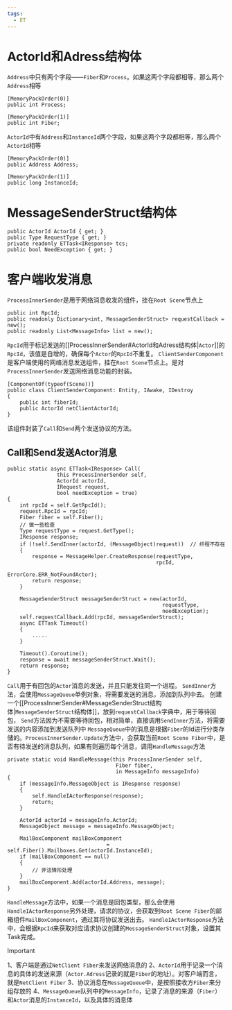 ```yaml
---
tags:
  - ET
---
```

# ActorId和Adress结构体
`Address`中只有两个字段——`Fiber`和`Process`。如果这两个字段都相等，那么两个`Address`相等
```CSharp
[MemoryPackOrder(0)]
public int Process;

[MemoryPackOrder(1)]
public int Fiber;
```
`ActorId`中有`Address`和`InstanceId`两个字段，如果这两个字段都相等，那么两个`ActorId`相等
```CSharp
[MemoryPackOrder(0)]
public Address Address;

[MemoryPackOrder(1)]
public long InstanceId;
```
# MessageSenderStruct结构体
```CSharp
public ActorId ActorId { get; }
public Type RequestType { get; }
private readonly ETTask<IResponse> tcs;
public bool NeedException { get; }
```

# 客户端收发消息
`ProcessInnerSender`是用于网络消息收发的组件，挂在`Root Scene`节点上
```CSharp
public int RpcId;
public readonly Dictionary<int, MessageSenderStruct> requestCallback = new();
public readonly List<MessageInfo> list = new();
```
`RpcId`用于标记发送的[[ProcessInnerSender#ActorId和Adress结构体|`Actor`]]的`RpcId`，该值是自增的，确保每个`Actor`的`RpcId`不重复。
`ClientSenderComponent`是客户端使用的网络消息发送组件，挂在`Root Scene`节点上。是对`ProcessInnerSender`发送网络消息功能的封装。
```CSharp
[ComponentOf(typeof(Scene))]
public class ClientSenderComponent: Entity, IAwake, IDestroy
{
    public int fiberId;
    public ActorId netClientActorId;
}
```
该组件封装了`Call`和`Send`两个发送协议的方法。
## Call和Send发送Actor消息
```CSharp
public static async ETTask<IResponse> Call(
                this ProcessInnerSender self,
                ActorId actorId,
                IRequest request,
                bool needException = true)
{
    int rpcId = self.GetRpcId();
    request.RpcId = rpcId;
    Fiber fiber = self.Fiber();
    // 做一些检查
    Type requestType = request.GetType();
    IResponse response;
    if (!self.SendInner(actorId, (MessageObject)request))  // 纤程不存在
    {
        response = MessageHelper.CreateResponse(requestType, 
                                                rpcId, 
                                                ErrorCore.ERR_NotFoundActor);
        return response;
    }
            
    MessageSenderStruct messageSenderStruct = new(actorId, 
                                                  requestType, 
                                                  needException);
    self.requestCallback.Add(rpcId, messageSenderStruct);
    async ETTask Timeout()
    {
        .....
    }
            
    Timeout().Coroutine();
    response = await messageSenderStruct.Wait();
    return response;
}
```
`Call`用于有回包的`Actor`消息的发送，并且只能发往同一个进程。
`SendInner`方法，会使用`MessageQueue`单例对象，将需要发送的消息，添加到队列中去。
创建一个[[ProcessInnerSender#MessageSenderStruct结构体|`MessageSenderStruct`结构体]]，放到`requestCallback`字典中，用于等待回包，
`Send`方法因为不需要等待回包，相对简单，直接调用`SendInner`方法，将需要发送的内容添加到发送队列中
`MessageQueue`中的消息是根据`Fiber`的Id进行分类存储的。`ProcessInnerSender.Update`方法中，会获取当前`Root Scene Fiber`中，是否有待发送的消息队列，如果有则遍历每个消息，调用`HandleMessage`方法
```CSharp
private static void HandleMessage(this ProcessInnerSender self, 
                                   Fiber fiber, 
                                   in MessageInfo messageInfo)  
{  
    if (messageInfo.MessageObject is IResponse response)  
    {        
        self.HandleIActorResponse(response);  
        return;  
    }  
    
    ActorId actorId = messageInfo.ActorId;  
    MessageObject message = messageInfo.MessageObject;  
  
    MailBoxComponent mailBoxComponent 
                                = self.Fiber().Mailboxes.Get(actorId.InstanceId);  
    if (mailBoxComponent == null)  
    {        
        // 非法情形处理
    }    
    mailBoxComponent.Add(actorId.Address, message);  
}
```
`HandleMessage`方法中，如果一个消息是回包类型，那么会使用`HandleIActorResponse`另外处理，请求的协议，会获取到`Root Scene Fiber`的邮箱组件`MailBoxComponent`，通过其将协议发送出去。
`HandleIActorResponse`方法中，会根据`RpcId`来获取对应请求协议创建的`MessageSenderStruct`对象，设置其Task完成。

> [!important]
> 1、客户端是通过`NetClient Fiber`来发送网络消息的
> 2、`ActorId`用于记录一个消息的具体的发送来源（`Actor.Adress`记录的就是`Fiber`的地址）。对客户端而言，就是`NetClient Fiber`
> 3、协议消息在`MessageQueue`中，是按照接收方`Fiber`来分组存放的
> 4、`MessageQueue`队列中的`MessageInfo`，记录了消息的来源（`Fiber`）和`Actor`消息的`InstanceId`，以及具体的消息体

